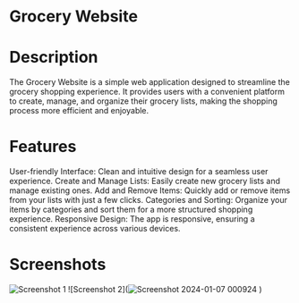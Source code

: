 # Grocery Website
# Description
The Grocery Website is a simple web application designed to streamline the grocery shopping experience. It provides users with a convenient platform to create, manage, and organize their grocery lists, making the shopping process more efficient and enjoyable.

# Features
User-friendly Interface: Clean and intuitive design for a seamless user experience.
Create and Manage Lists: Easily create new grocery lists and manage existing ones.
Add and Remove Items: Quickly add or remove items from your lists with just a few clicks.
Categories and Sorting: Organize your items by categories and sort them for a more structured shopping experience.
Responsive Design: The app is responsive, ensuring a consistent experience across various devices.
# Screenshots
![Screenshot 1](![Capture](https://github.com/ahmedsoomro1/Grocery-website/assets/155841671/9b7ce812-203f-4db4-91bc-c44c37b83c84)
)
![Screenshot 2](![Screenshot 2024-01-07 000924](https://github.com/ahmedsoomro1/Grocery-website/assets/155841671/ad55d0c8-72f0-49fd-ad52-8b6389876739)
)

